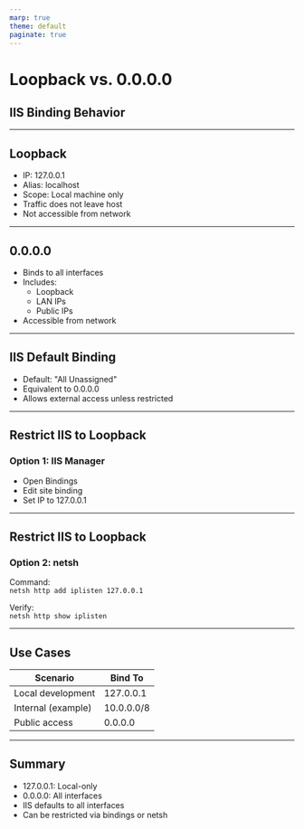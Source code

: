 ```yaml
---
marp: true
theme: default
paginate: true
---
```


# Loopback vs. 0.0.0.0  
## IIS Binding Behavior

---

## Loopback

- IP: 127.0.0.1  
- Alias: localhost  
- Scope: Local machine only  
- Traffic does not leave host  
- Not accessible from network  

---

## 0.0.0.0

- Binds to all interfaces  
- Includes:  
  - Loopback  
  - LAN IPs  
  - Public IPs  
- Accessible from network  

---

## IIS Default Binding

- Default: "All Unassigned"  
- Equivalent to 0.0.0.0  
- Allows external access unless restricted  

---

## Restrict IIS to Loopback  
### Option 1: IIS Manager

- Open Bindings  
- Edit site binding  
- Set IP to 127.0.0.1  

---

## Restrict IIS to Loopback  
### Option 2: netsh

Command:  
`netsh http add iplisten 127.0.0.1`  

Verify:  
`netsh http show iplisten`  

---

## Use Cases

| Scenario              | Bind To     |
|-----------------------|-------------|
| Local development     | 127.0.0.1   |
| Internal (example)   | 10.0.0.0/8  |
| Public access         | 0.0.0.0     |

---

## Summary

- 127.0.0.1: Local-only  
- 0.0.0.0: All interfaces  
- IIS defaults to all interfaces  
- Can be restricted via bindings or netsh  
